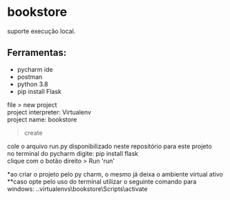 # bookstore
suporte execução local.<br>

## Ferramentas:
* pycharm ide
* postman
* python 3.8
* pip install Flask

file > new project <br>
project interpreter: Virtualenv <br>
project name: bookstore <br>
> create <br>

cole o arquivo run.py disponibilizado neste repositório para este projeto <br>
no terminal do pycharm digite: pip install flask <br>
clique com o botão direito > Run 'run' <br>


*ao criar o projeto pelo py charm, o mesmo já deixa o ambiente virtual ativo <br>
**caso opte pelo uso do terminal utilizar o seguinte comando para windows: .\.virtualenvs\bookstore\Scripts\activate <br>
